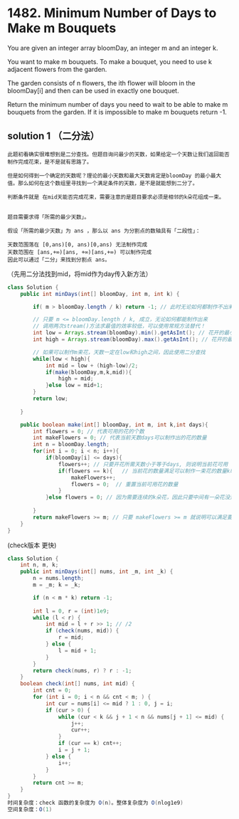 # 1482. Minimum Number of Days to Make m Bouquets

You are given an integer array bloomDay, an integer m and an integer k.

You want to make m bouquets. To make a bouquet, you need to use k adjacent flowers from the garden.

The garden consists of n flowers, the ith flower will bloom in the bloomDay[i] and then can be used in exactly one bouquet.

Return the minimum number of days you need to wait to be able to make m bouquets from the garden. If it is impossible to make m bouquets return -1.

## solution 1 （二分法）
```
此题初看确实很难想到是二分查找。但题目询问最少的天数，如果给定一个天数让我们返回能否制作完成花束，是不是就有思路了。

但是如何得到一个确定的天数呢？理论的最小天数和最大天数肯定是bloomDay 的最小最大值。那么如何在这个数组里寻找到一个满足条件的天数，是不是就能想到二分了。

判断条件就是 在mid天能否完成花束，需要注意的是题目要求必须是相邻的k朵花组成一束。


题目需要求得「所需的最少天数」。

假设「所需的最少天数」为 ans ，那么以 ans 为分割点的数轴具有「二段性」：

天数范围落在 [0,ans)[0, ans)[0,ans) 无法制作完成
天数范围在 [ans,+∞)[ans, +∞)[ans,+∞) 可以制作完成
因此可以通过「二分」来找到分割点 ans。

```
（先用二分法找到mid，将mid作为day传入新方法）
```java
class Solution {
    public int minDays(int[] bloomDay, int m, int k) {

        if( m > bloomDay.length / k) return -1; // 此时无论如何都制作不出来m束花

        // 只要 m <= bloomDay.length / k, 成立，无论如何都能制作出来
        // 调用两次stream()方法求最值的效率较低，可以使用常规方法替代！
        int low = Arrays.stream(bloomDay).min().getAsInt(); // 花开的最小天数
        int high = Arrays.stream(bloomDay).max().getAsInt(); // 花开的最大天数

        // 如果可以制作m束花，天数一定在low和high之间，因此使用二分查找
        while(low < high){
            int mid = low + (high-low)/2;
            if(make(bloomDay,m,k,mid)){
                high = mid;
            }else low = mid+1;
        }
        return low;
        
    }

    public boolean make(int[] bloomDay, int m, int k,int days){
        int flowers = 0; // 代表可用的花的个数
        int makeFlowers = 0; // 代表当前天数days可以制作出的花的数量
        int n = bloomDay.length;
        for(int i = 0; i < n; i++){
            if(bloomDay[i] <= days){
                flowers++; // 只要开花所需天数小于等于days, 则说明当前花可用
                if(flowers == k){   // 当前花的数量满足可以制作一束花的数量k时，则制作出的花的数量makeFlowers++;并重置makeFlowers
                    makeFlowers++;
                    flowers = 0;  // 重置当前可用花的数量
                }
            }else flowers = 0; // 因为需要连续的k朵花，因此只要中间有一朵花没开, flowers就重置为0   
            
        }
        return makeFlowers >= m; // 只要 makeFlowers >= m 就说明可以满足要求
    }
}
```
(check版本 更快)
```java
class Solution {
    int n, m, k;
    public int minDays(int[] nums, int _m, int _k) {
        n = nums.length;
        m = _m; k = _k;

        if (n < m * k) return -1;
                
        int l = 0, r = (int)1e9;
        while (l < r) {
            int mid = l + r >> 1; // /2
            if (check(nums, mid)) {
                r = mid;
            } else {
                l = mid + 1;
            }
        }
        return check(nums, r) ? r : -1;
    }
    boolean check(int[] nums, int mid) {
        int cnt = 0;
        for (int i = 0; i < n && cnt < m; ) {
            int cur = nums[i] <= mid ? 1 : 0, j = i;
            if (cur > 0) {
                while (cur < k && j + 1 < n && nums[j + 1] <= mid) {
                    j++;
                    cur++;
                }
                if (cur == k) cnt++;
                i = j + 1;
            } else {
                i++;
            }
        }
        return cnt >= m;
    }
}
时间复杂度：check 函数的复杂度为 O(n)。整体复杂度为 O(nlog1e9)
空间复杂度：O(1)



```